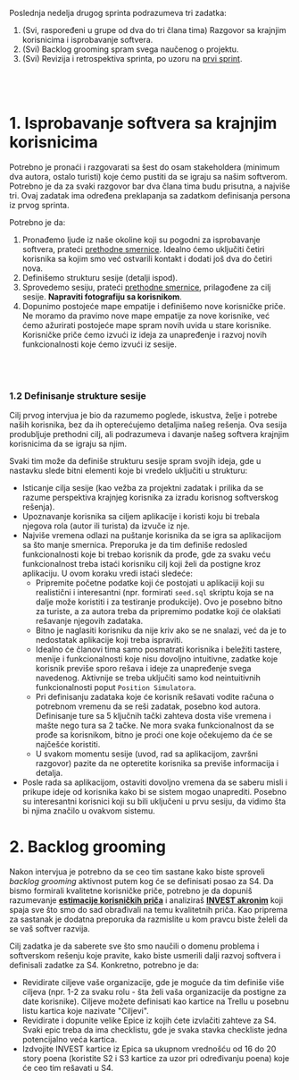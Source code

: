Poslednja nedelja drugog sprinta podrazumeva tri zadatka:

1. (Svi, raspoređeni u grupe od dva do tri člana tima) Razgovor sa krajnjim korisnicima i isprobavanje softvera.
2. (Svi) Backlog grooming spram svega naučenog o projektu.
3. (Svi) Revizija i retrospektiva sprinta, po uzoru na [prvi sprint](https://github.com/psw-ftn/supportive-information/blob/master/s1/w2/s1e-review-retrospective.md).
<br><br><br><br>
# 1. Isprobavanje softvera sa krajnjim korisnicima
Potrebno je pronaći i razgovarati sa šest do osam stakeholdera (minimum dva autora, ostalo turisti) koje ćemo pustiti da se igraju sa našim softverom. Potrebno je da za svaki razgovor bar dva člana tima budu prisutna, a najviše tri. Ovaj zadatak ima određena preklapanja sa zadatkom definisanja persona iz prvog sprinta.

Potrebno je da:

1. Pronađemo ljude iz naše okoline koji su pogodni za isprobavanje softvera, prateći [prethodne smernice](https://github.com/psw-ftn/supportive-information/blob/master/s1/w2/s1c-customers.md#1-pronalazak-pogodnih-ljudi-za-intervju). Idealno ćemo uključiti četiri korisnika sa kojim smo već ostvarili kontakt i dodati još dva do četiri nova.
2. Definišemo strukturu sesije (detalji ispod).
3. Sprovedemo sesiju, prateći [prethodne smernice](https://github.com/psw-ftn/supportive-information/blob/master/s1/w2/s1c-customers.md#3-sprovo%C4%91enje-intervjua), prilagođene za cilj sesije. **Napraviti fotografiju sa korisnikom**.
4. Dopunimo postojeće mape empatije i definišemo nove korisničke priče. Ne moramo da pravimo nove mape empatije za nove korisnike, već ćemo ažurirati postojeće mape spram novih uvida u stare korisnike. Korisničke priče ćemo izvući iz ideja za unapređenje i razvoj novih funkcionalnosti koje ćemo izvući iz sesije.
<br><br><br><br>

### 1.2 Definisanje strukture sesije
Cilj prvog intervjua je bio da razumemo poglede, iskustva, želje i potrebe naših korisnika, bez da ih opterećujemo detaljima našeg rešenja. Ova sesija produbljuje prethodni cilj, ali podrazumeva i davanje našeg softvera krajnjim korisnicima da se igraju sa njim.

Svaki tim može da definiše strukturu sesije spram svojih ideja, gde u nastavku slede bitni elementi koje bi vredelo uključiti u strukturu:

- Isticanje cilja sesije (kao vežba za projektni zadatak i prilika da se razume perspektiva krajnjeg korisnika za izradu korisnog softverskog rešenja).
- Upoznavanje korisnika sa ciljem aplikacije i koristi koju bi trebala njegova rola (autor ili turista) da izvuče iz nje.
- Najviše vremena odlazi na puštanje korisnika da se igra sa aplikacijom sa što manje smernica. Preporuka je da tim definiše redosled funkcionalnosti koje bi trebao korisnik da prođe, gde za svaku veću funkcionalnost treba istaći korisniku cilj koji želi da postigne kroz aplikaciju. U ovom koraku vredi istaći sledeće:
   - Pripremite početne podatke koji će postojati u aplikaciji koji su realistični i interesantni (npr. formirati `seed.sql` skriptu koja se na dalje može koristiti i za testiranje produkcije). Ovo je posebno bitno za turiste, a za autora treba da pripremimo podatke koji će olakšati rešavanje njegovih zadataka.
   - Bitno je naglasiti korisniku da nije kriv ako se ne snalazi, već da je to nedostatak aplikacije koji treba ispraviti.
   - Idealno će članovi tima samo posmatrati korisnika i beležiti tastere, menije i funkcionalnosti koje nisu dovoljno intuitivne, zadatke koje korisnik previše sporo rešava i ideje za unapređenje svega navedenog. Aktivnije se treba uključiti samo kod neintuitivnih funkcionalnosti poput `Position Simulatora`.
   - Pri definisanju zadataka koje će korisnik rešavati vodite računa o potrebnom vremenu da se reši zadatak, posebno kod autora. Definisanje ture sa 5 ključnih tački zahteva dosta više vremena i mašte nego tura sa 2 tačke. Ne mora svaka funkcionalnost da se prođe sa korisnikom, bitno je proći one koje očekujemo da će se najčešće koristiti.
   - U svakom momentu sesije (uvod, rad sa aplikacijom, završni razgovor) pazite da ne opteretite korisnika sa previše informacija i detalja.
- Posle rada sa aplikacijom, ostaviti dovoljno vremena da se saberu misli i prikupe ideje od korisnika kako bi se sistem mogao unaprediti. Posebno su interesantni korisnici koji su bili uključeni u prvu sesiju, da vidimo šta bi njima značilo u ovakvom sistemu.

# 2. Backlog grooming
Nakon intervjua je potrebno da se ceo tim sastane kako biste sproveli _backlog grooming_ aktivnost putem kog će se definisati posao za S4. Da bismo formirali kvalitetne korisničke priče, potrebno je da dopuniš razumevanje **[estimacije korisničkih priča](https://www.youtube.com/watch?v=xna-heGqXCc&list=PLWTyGVhcibjYc44t_AD6Sg0R4RhwMzRAB)** i analiziraš **[INVEST akronim](https://www.youtube.com/watch?v=nBE-6fMQxvs)** koji spaja sve što smo do sad obrađivali na temu kvalitetnih priča. Kao priprema za sastanak je dodatna preporuka da razmislite u kom pravcu biste želeli da se vaš softver razvija.

Cilj zadatka je da saberete sve što smo naučili o domenu problema i softverskom rešenju koje pravite, kako biste usmerili dalji razvoj softvera i definisali zadatke za S4. Konkretno, potrebno je da:

- Revidirate ciljeve vaše organizacije, gde je moguće da tim definiše više ciljeva (npr. 1-2 za svaku rolu - šta želi vaša organizacije da postigne za date korisnike). Ciljeve možete definisati kao kartice na Trellu u posebnu listu kartica koje nazivate "Ciljevi".
- Revidirate i dopunite velike Epice iz kojih ćete izvlačiti zahteve za S4. Svaki epic treba da ima checklistu, gde je svaka stavka checkliste jedna potencijalno veća kartica.
- Izdvojite INVEST kartice iz Epica sa ukupnom vrednošću od 16 do 20 story poena (koristite S2 i S3 kartice za uzor pri određivanju poena) koje će ceo tim rešavati u S4.
